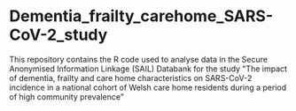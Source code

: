 # Dementia_frailty_carehome_SARS-CoV-2_study
This repository contains the R code used to analyse data in the Secure Anonymised Information Linkage (SAIL) Databank for the study "The impact of dementia, frailty and care home characteristics on SARS-CoV-2 incidence in a national cohort of Welsh care home residents during a period of high community prevalence" 
